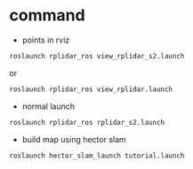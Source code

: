 # command
- points in rviz  
```bash
roslaunch rplidar_ros view_rplidar_s2.launch 
```
or
```bash
roslaunch rplidar_ros view_rplidar.launch
```
- normal launch
```bash
roslaunch rplidar_ros rplidar_s2.launch 
```

- build map using hector slam
```bash
roslaunch hector_slam_launch tutorial.launch
```